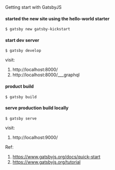 Getting start with GatsbyJS

#### started the new site using the hello-world starter
`$ gatsby new gatsby-kickstart`

#### start dev server
`$ gatsby develop`

visit:
1. http://localhost:8000/
2. http://localhost:8000/___graphql

#### product build
`$ gatsby build`

#### serve production build locally
`$ gatsby serve`

visit:
1. http://localhost:9000/


Ref:
1. https://www.gatsbyjs.org/docs/quick-start
2. https://www.gatsbyjs.org/tutorial